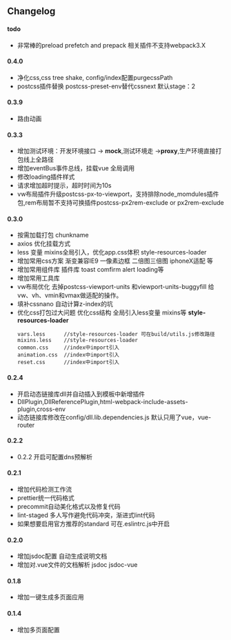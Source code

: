 ## Changelog

#### todo

- 非常棒的preload prefetch and prepack 相关插件不支持webpack3.X

#### 0.4.0

- 净化css,css tree shake, config/index配置purgecssPath
- postcss插件替换 postcss-preset-env替代cssnext 默认stage：2

#### 0.3.9

- 路由动画

#### 0.3.3

- 增加测试环境：开发环境接口 -> **mock**,测试环境走 ->**proxy**,生产环境直接打包线上全路径
- 增加eventBus事件总线，挂载vue 全局调用
- 修改loading插件样式
- 请求增加超时提示，超时时间为10s
- vw布局插件升级postcss-px-to-viewport，支持排除node_momdules插件包,rem布局暂不支持可换插件postcss-px2rem-exclude  or px2rem-exclude

#### 0.3.0

- 按需加载打包 chunkname
- axios 优化挂载方式
- less 变量 mixins全局引入，优化app.css体积 style-resources-loader
- 增加常用css方案 渐变兼容IE9 一像素边框 二倍图三倍图 iphoneX适配 等
- 增加常用组件库 插件库 toast comfirm alert loading等
- 增加常用工具库
- vw布局优化  去掉postcss-viewport-units 和viewport-units-buggyfill 给vw、vh、vmin和vmax做适配的操作。
- 填补cssnano 自动计算z-index的坑
- 优化css打包过大问题 优化css结构 全局引入less变量 mixins等  **style-resources-loader**
    ```
    vars.less      //style-resources-loader 可在build/utils.js修改路径
    mixins.less    //style-resources-loader
    common.css     //index中import引入
    animation.css  //index中import引入
    reset.css      //index中import引入
    ```
#### 0.2.4

- 开启动态链接库dll并自动插入到模板中新增插件
- DllPlugin,DllReferencePlugin,html-webpack-include-assets-plugin,cross-env
- 动态链接库修改在config/dll.lib.dependencies.js 默认只用了vue，vue-router
#### 0.2.2

- 0.2.2 开启可配置dns预解析

#### 0.2.1

- 增加代码检测工作流
- prettier统一代码格式
- precommit自动美化格式以及修复代码
- lint-staged 多人写作避免代码冲突，渐进式lint代码
- 如果想要启用官方推荐的standard 可在.eslintrc.js中开启


#### 0.2.0

- 增加jsdoc配置 自动生成说明文档
- 增加对.vue文件的文档解析 jsdoc jsdoc-vue

#### 0.1.8

- 增加一键生成多页面应用

#### 0.1.4

- 增加多页面配置



